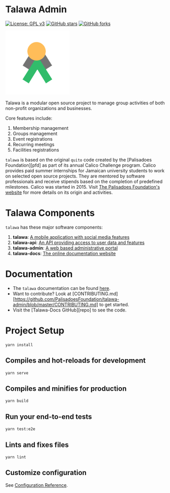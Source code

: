 # Talawa Admin
[![License: GPL v3](https://img.shields.io/badge/License-GPLv3-blue.svg)](https://www.gnu.org/licenses/gpl-3.0)
[![GitHub stars](https://img.shields.io/github/stars/PalisadoesFoundation/talawa-admin.svg?style=social&label=Star&maxAge=2592000)](https://github.com/PalisadoesFoundation/talawa-admin)
[![GitHub forks](https://img.shields.io/github/forks/PalisadoesFoundation/talawa-admin.svg?style=social&label=Fork&maxAge=2592000)](https://github.com/PalisadoesFoundation/talawa-admin)

[![N|Solid](src/assets/talawa-logo-200x200.png)](https://github.com/PalisadoesFoundation/talawa-admin)

Talawa is a modular open source project to manage group activities of both non-profit organizations and businesses.

Core features include:

 1. Membership management
 2. Groups management
 3. Event registrations
 4. Recurring meetings
 5. Facilities registrations

``talawa`` is based on the original ``quito`` code created by the [Palisadoes Foundation][pfd] as part of its annual Calico Challenge program. Calico provides paid summer internships for  Jamaican university students to work on selected open source projects. They are mentored by software professionals and receive stipends based on the completion of predefined milestones. Calico was started in 2015. Visit [The Palisadoes Foundation's website](http://www.palisadoes.org/) for more details on its origin and activities.

# Talawa Components

`talawa` has these major software components:

1. **talawa**: [A mobile application with social media features](https://github.com/PalisadoesFoundation/talawa)
1. **talawa-api**: [An API providing access to user data and features](https://github.com/PalisadoesFoundation/talawa-api)
1. **talawa-admin**: [A web based administrative portal](https://github.com/PalisadoesFoundation/talawa-admin)
1. **talawa-docs**: [The online documentation website](https://github.com/PalisadoesFoundation/talawa-docs)

# Documentation

- The `talawa` documentation can be found [here](https://palisadoesfoundation.github.io/talawa-docs/).
- Want to contribute? Look at [CONTRIBUTING.md][https://github.com/PalisadoesFoundation/talawa-admin/blob/master/CONTRIBUTING.md] to get started.
- Visit the [Talawa-Docs GitHub][repo] to see the code.

# Project Setup
```
yarn install
```

## Compiles and hot-reloads for development
```
yarn serve
```

## Compiles and minifies for production
```
yarn build
```

## Run your end-to-end tests
```
yarn test:e2e
```

## Lints and fixes files
```
yarn lint
```

## Customize configuration
See [Configuration Reference](https://cli.vuejs.org/config/).
